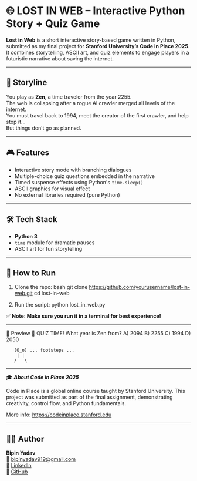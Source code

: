 # 🌐 LOST IN WEB – Interactive Python Story + Quiz Game

**Lost in Web** is a short interactive story-based game written in Python, submitted as my final project for **Stanford University’s Code in Place 2025**. It combines storytelling, ASCII art, and quiz elements to engage players in a futuristic narrative about saving the internet.

---

## 📜 Storyline

You play as **Zen**, a time traveler from the year 2255.  
The web is collapsing after a rogue AI crawler merged all levels of the internet.  
You must travel back to 1994, meet the creator of the first crawler, and help stop it...  
But things don’t go as planned.

---

## 🎮 Features

- Interactive story mode with branching dialogues
- Multiple-choice quiz questions embedded in the narrative
- Timed suspense effects using Python's `time.sleep()`
- ASCII graphics for visual effect
- No external libraries required (pure Python)

---

## 🛠 Tech Stack

- **Python 3**
- `time` module for dramatic pauses
- ASCII art for fun storytelling

---

## 🚀 How to Run

1. Clone the repo:
bash
git clone https://github.com/yourusername/lost-in-web.git
cd lost-in-web

2. Run the script:
   python lost_in_web.py
   
✅ **Note: Make sure you run it in a terminal for best experience!**

--------

📸 Preview
🧠 QUIZ TIME!
What year is Zen from?
A) 2094
B) 2255
C) 1994
D) 2050

```
   (O_o) ... footsteps ...
    | |     
   /   \  

````
------

🎓 **_About Code in Place 2025_**

Code in Place is a global online course taught by Stanford University.
This project was submitted as part of the final assignment, demonstrating creativity, control flow, and Python fundamentals.

More info: https://codeinplace.stanford.edu

------

## 👨‍💻 Author

**Bipin Yadav**  
📧 bipinyadav919@gmail.com  
🔗 [LinkedIn](https://linkedin.com/in/bipin-yadav-jan16)  
🔗 [GitHub](https://github.com/BKY1601)
